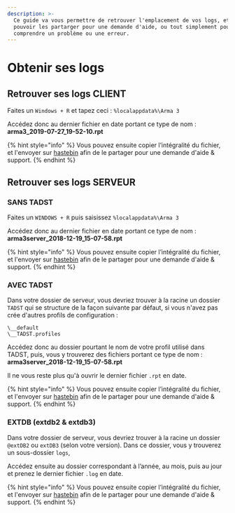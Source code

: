 ```yaml
---
description: >-
  Ce guide va vous permettre de retrouver l'emplacement de vos logs, et ainsi
  pouvoir les partarger pour une demande d'aide, ou tout simplement pour
  comprendre un problème ou une erreur.
---
```


# Obtenir ses logs

## **Retrouver ses logs** CLIENT

Faites un `Windows + R`  et tapez ceci : `%localappdata%\Arma 3`

Accédez donc au dernier fichier en date portant ce type de nom : **arma3\_2019-07-27\_19-52-10.rpt** 

{% hint style="info" %}
Vous pouvez ensuite copier l’intégralité du fichier, et l'envoyer sur [hastebin](https://hastebin.com) afin de le partager pour une demande d'aide & support.
{% endhint %}



## Retrouver ses logs SERVEUR

### **SANS TADST**

Faites un `WINDOWS + R` puis saisissez `%localappdata%\Arma 3`

Accédez donc au dernier fichier en date portant ce type de nom : **arma3server\_2018-12-19\_15-07-58.rpt**

{% hint style="info" %}
Vous pouvez ensuite copier l’intégralité du fichier, et l'envoyer sur [hastebin](https://hastebin.com) afin de le partager pour une demande d'aide & support.
{% endhint %}



### **AVEC TADST**

Dans votre dossier de serveur, vous devriez trouver à la racine un dossier `TADST` qui se structure de la façon suivante par défaut, si vous n'avez pas crée d'autres profils de configuration : 

```text
\__default
\__TADST.profiles
```

Accédez donc au dossier pourtant le nom de votre profil utilisé dans TADST, puis, vous y trouverez des fichiers portant ce type de nom : **arma3server\_2018-12-19\_15-07-58.rpt**

Il ne vous reste plus qu'à ouvrir le dernier fichier `.rpt` en date.

{% hint style="info" %}
Vous pouvez ensuite copier l’intégralité du fichier, et l'envoyer sur [hastebin](https://hastebin.com) afin de le partager pour une demande d'aide & support.
{% endhint %}



### EXTDB \(extdb2 & extdb3\)

Dans votre dossier de serveur, vous devriez trouver à la racine un dossier `@extDB2` ou `extDB3` \(selon votre version\). Dans ce dossier, vous y trouverez un sous-dossier `logs`, 

Accédez ensuite au dossier correspondant à l’année, au mois, puis au jour et prenez le dernier fichier `.log` en date.

{% hint style="info" %}
Vous pouvez ensuite copier l’intégralité du fichier, et l'envoyer sur [hastebin](https://hastebin.com) afin de le partager pour une demande d'aide & support.
{% endhint %}

